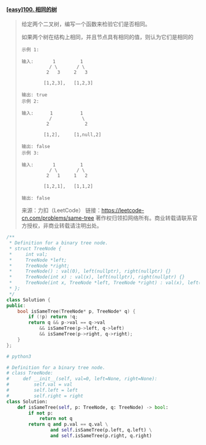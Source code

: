 #### [[easy]100. 相同的树](https://leetcode-cn.com/problems/same-tree/)

> 给定两个二叉树，编写一个函数来检验它们是否相同。
>
> 如果两个树在结构上相同，并且节点具有相同的值，则认为它们是相同的
>
> ```shell
> 示例 1:
> 
> 输入:       1         1
>           / \       / \
>          2   3     2   3
> 
>         [1,2,3],   [1,2,3]
> 
> 输出: true
> 示例 2:
> 
> 输入:      1          1
>           /           \
>          2             2
> 
>         [1,2],     [1,null,2]
> 
> 输出: false
> 示例 3:
> 
> 输入:       1         1
>           / \       / \
>          2   1     1   2
> 
>         [1,2,1],   [1,1,2]
> 
> 输出: false
> 
> ```
>
> 来源：力扣（LeetCode）
> 链接：https://leetcode-cn.com/problems/same-tree
> 著作权归领扣网络所有。商业转载请联系官方授权，非商业转载请注明出处。



```cpp
/**
 * Definition for a binary tree node.
 * struct TreeNode {
 *     int val;
 *     TreeNode *left;
 *     TreeNode *right;
 *     TreeNode() : val(0), left(nullptr), right(nullptr) {}
 *     TreeNode(int x) : val(x), left(nullptr), right(nullptr) {}
 *     TreeNode(int x, TreeNode *left, TreeNode *right) : val(x), left(left), right(right) {}
 * };
 */
class Solution {
public:
    bool isSameTree(TreeNode* p, TreeNode* q) {
        if (!p) return !q;
        return q && p->val == q->val
            && isSameTree(p->left, q->left)
            && isSameTree(p->right, q->right);
    }
};
```



```python
# python3

# Definition for a binary tree node.
# class TreeNode:
#     def __init__(self, val=0, left=None, right=None):
#         self.val = val
#         self.left = left
#         self.right = right
class Solution:
    def isSameTree(self, p: TreeNode, q: TreeNode) -> bool:
        if not p:
            return not q
        return q and p.val == q.val \
                and self.isSameTree(p.left, q.left) \
                and self.isSameTree(p.right, q.right)
```

